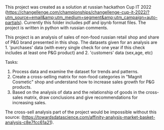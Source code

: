 This project was created as a solution at russian hackathon Cup IT 2022 (https://changellenge.com/championships/changellenge-cup-it-2022/?utm_source=email&amp;utm_medium=segment&amp;utm_campaign=auto-partials). 
Currently this folder includes pdf and ipynb format files. The project is written in python with russian comments.

This project is an analysis of sales of non-food russian retail shop and share of P&G brand presented in this shop. 
The datasets given for an analysis are 1. 'purchases' data (with every single check for one year if this check includes at least one P&G product) and 2. 'customers' data (sex,age, etc) 

Tasks:
1. Process data and examine the dataset for trends and patterns.
2. Create a cross-selling matrix for non-food categories in "Magnit Cosmetic" shop and understand how to increase sales growth for P&G products.
3. Based on the analysis of data and the relationship of goods in the cross-sales matrix, draw conclusions and give recommendations for increasing sales. 

The cross-sell analysis part of the project would be impossible without this source: (https://towardsdatascience.com/affinity-analysis-market-basket-analysis-c8e7fcc61a21).
